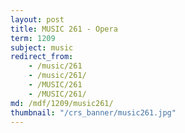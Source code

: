 ```yaml
---
layout: post
title: MUSIC 261 - Opera
term: 1209
subject: music
redirect_from:
    - /music/261
    - /music/261/
    - /MUSIC/261
    - /MUSIC/261/
md: /mdf/1209/music261/
thumbnail: "/crs_banner/music261.jpg"
---
```

